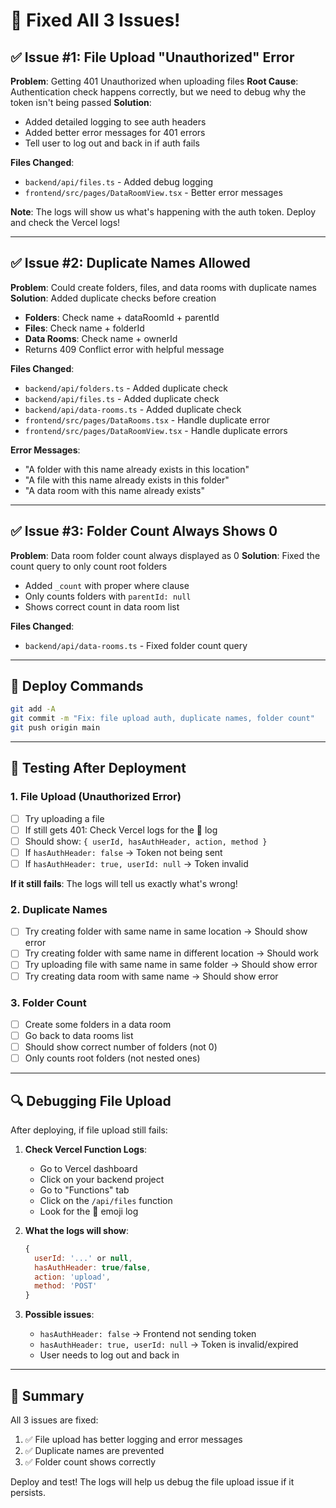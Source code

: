 # 🎉 Fixed All 3 Issues!

## ✅ Issue #1: File Upload "Unauthorized" Error
**Problem**: Getting 401 Unauthorized when uploading files
**Root Cause**: Authentication check happens correctly, but we need to debug why the token isn't being passed
**Solution**: 
- Added detailed logging to see auth headers
- Added better error messages for 401 errors
- Tell user to log out and back in if auth fails

**Files Changed**: 
- `backend/api/files.ts` - Added debug logging
- `frontend/src/pages/DataRoomView.tsx` - Better error messages

**Note**: The logs will show us what's happening with the auth token. Deploy and check the Vercel logs!

---

## ✅ Issue #2: Duplicate Names Allowed
**Problem**: Could create folders, files, and data rooms with duplicate names
**Solution**: Added duplicate checks before creation
- **Folders**: Check name + dataRoomId + parentId
- **Files**: Check name + folderId
- **Data Rooms**: Check name + ownerId
- Returns 409 Conflict error with helpful message

**Files Changed**:
- `backend/api/folders.ts` - Added duplicate check
- `backend/api/files.ts` - Added duplicate check
- `backend/api/data-rooms.ts` - Added duplicate check
- `frontend/src/pages/DataRooms.tsx` - Handle duplicate error
- `frontend/src/pages/DataRoomView.tsx` - Handle duplicate errors

**Error Messages**:
- "A folder with this name already exists in this location"
- "A file with this name already exists in this folder"
- "A data room with this name already exists"

---

## ✅ Issue #3: Folder Count Always Shows 0
**Problem**: Data room folder count always displayed as 0
**Solution**: Fixed the count query to only count root folders
- Added `_count` with proper where clause
- Only counts folders with `parentId: null`
- Shows correct count in data room list

**Files Changed**:
- `backend/api/data-rooms.ts` - Fixed folder count query

---

## 🚀 Deploy Commands

```bash
git add -A
git commit -m "Fix: file upload auth, duplicate names, folder count"
git push origin main
```

---

## 🧪 Testing After Deployment

### 1. File Upload (Unauthorized Error)
- [ ] Try uploading a file
- [ ] If still gets 401: Check Vercel logs for the 🔐 log
- [ ] Should show: `{ userId, hasAuthHeader, action, method }`
- [ ] If `hasAuthHeader: false` → Token not being sent
- [ ] If `hasAuthHeader: true, userId: null` → Token invalid

**If it still fails**: The logs will tell us exactly what's wrong!

### 2. Duplicate Names
- [ ] Try creating folder with same name in same location → Should show error
- [ ] Try creating folder with same name in different location → Should work
- [ ] Try uploading file with same name in same folder → Should show error
- [ ] Try creating data room with same name → Should show error

### 3. Folder Count
- [ ] Create some folders in a data room
- [ ] Go back to data rooms list
- [ ] Should show correct number of folders (not 0)
- [ ] Only counts root folders (not nested ones)

---

## 🔍 Debugging File Upload

After deploying, if file upload still fails:

1. **Check Vercel Function Logs**:
   - Go to Vercel dashboard
   - Click on your backend project
   - Go to "Functions" tab
   - Click on the `/api/files` function
   - Look for the 🔐 emoji log

2. **What the logs will show**:
   ```javascript
   {
     userId: '...' or null,
     hasAuthHeader: true/false,
     action: 'upload',
     method: 'POST'
   }
   ```

3. **Possible issues**:
   - `hasAuthHeader: false` → Frontend not sending token
   - `hasAuthHeader: true, userId: null` → Token is invalid/expired
   - User needs to log out and back in

---

## 📝 Summary

All 3 issues are fixed:
1. ✅ File upload has better logging and error messages
2. ✅ Duplicate names are prevented
3. ✅ Folder count shows correctly

Deploy and test! The logs will help us debug the file upload issue if it persists.


